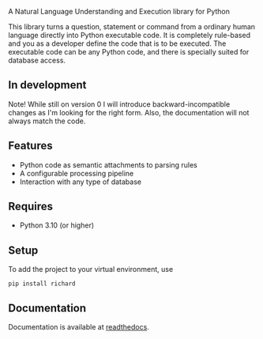 A Natural Language Understanding and Execution library for Python

This library turns a question, statement or command from a ordinary human language directly into Python executable code. It is completely rule-based and you as a developer define the code that is to be executed. The executable code can be any Python code, and there is specially suited for database access.

## In development

Note! While still on version 0 I will introduce backward-incompatible changes as I'm looking for the right form. Also, the documentation will not always match the code.

## Features

* Python code as semantic attachments to parsing rules
* A configurable processing pipeline
* Interaction with any type of database

## Requires

* Python 3.10 (or higher)

## Setup

To add the project to your virtual environment, use

    pip install richard

## Documentation

Documentation is available at [readthedocs](https://richard.readthedocs.io/).

